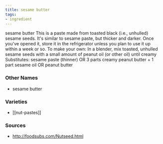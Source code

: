 ```yaml
---
title: sesame butter
tags:
- ingredient
---
```

sesame butter This is a paste made from toasted black (i.e., unhulled) sesame seeds. It's similar to sesame paste, but thicker and darker. Once you've opened it, store it in the refrigerator unless you plan to use it up within a week or so. To make your own: In a blender, mix toasted, unhulled sesame seeds with a small amount of peanut oil (or other oil) until creamy Substitutes: sesame paste (thinner) OR 3 parts creamy peanut butter + 1 part sesame oil OR peanut butter

### Other Names

* sesame butter

### Varieties

* [[nut-pastes]]

### Sources
* http://foodsubs.com/Nutseed.html
